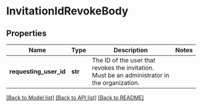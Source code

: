 # InvitationIdRevokeBody

## Properties
Name | Type | Description | Notes
------------ | ------------- | ------------- | -------------
**requesting_user_id** | **str** | The ID of the user that revokes the invitation. Must be an administrator in the organization. | 

[[Back to Model list]](../README.md#documentation-for-models) [[Back to API list]](../README.md#documentation-for-api-endpoints) [[Back to README]](../README.md)

